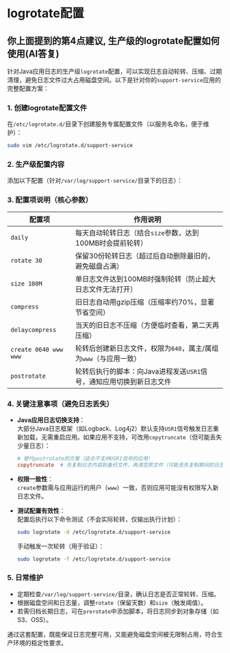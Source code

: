 # logrotate配置


## 你上面提到的第4点建议, 生产级的logrotate配置如何使用(AI答复)

针对Java应用日志的生产级`logrotate`配置，可以实现日志自动轮转、压缩、过期清理，避免日志文件过大占用磁盘空间。以下是针对你的`support-service`应用的完整配置方案：


### 1. 创建logrotate配置文件
在`/etc/logrotate.d/`目录下创建服务专属配置文件（以服务名命名，便于维护）：

```bash
sudo vim /etc/logrotate.d/support-service
```


### 2. 生产级配置内容
添加以下配置（针对`/var/log/support-service/`目录下的日志）：


    



### 3. 配置项说明（核心参数）
| 配置项                | 作用说明                                                                 |
|-----------------------|--------------------------------------------------------------------------|
| `daily`               | 每天自动轮转日志（结合`size`参数，达到100MB时会提前轮转）                |
| `rotate 30`           | 保留30份轮转日志（超过后自动删除最旧的，避免磁盘占满）                  |
| `size 100M`           | 单日志文件达到100MB时强制轮转（防止超大日志文件无法打开）               |
| `compress`            | 旧日志自动用gzip压缩（压缩率约70%，显著节省空间）                        |
| `delaycompress`       | 当天的旧日志不压缩（方便临时查看，第二天再压缩）                         |
| `create 0640 www www` | 轮转后创建新日志文件，权限为`640`，属主/属组为`www`（与应用一致）        |
| `postrotate`          | 轮转后执行的脚本：向Java进程发送`USR1`信号，通知应用切换到新日志文件    |


### 4. 关键注意事项（避免日志丢失）
- **Java应用日志切换支持**：  
  大部分Java日志框架（如Logback、Log4j2）默认支持`USR1`信号触发日志重新加载，无需重启应用。如果应用不支持，可改用`copytruncate`（但可能丢失少量日志）：  
  ```conf
  # 替代postrotate的方案（适合不支持USR1信号的应用）
  copytruncate  # 先复制日志内容到备份文件，再清空原文件（可能丢失复制期间的日志）
  ```

- **权限一致性**：  
  `create`参数需与应用运行的用户（`www`）一致，否则应用可能没有权限写入新日志文件。

- **测试配置有效性**：  
  配置后执行以下命令测试（不会实际轮转，仅输出执行计划）：  
  ```bash
  sudo logrotate -d /etc/logrotate.d/support-service
  ```
  手动触发一次轮转（用于验证）：  
  ```bash
  sudo logrotate -f /etc/logrotate.d/support-service
  ```


### 5. 日常维护
- 定期检查`/var/log/support-service/`目录，确认日志是否正常轮转、压缩。
- 根据磁盘空间和日志量，调整`rotate`（保留天数）和`size`（触发阈值）。
- 若需归档长期日志，可在`prerotate`中添加脚本，将日志同步到对象存储（如S3、OSS）。

通过这套配置，既能保证日志完整可用，又能避免磁盘空间被无限制占用，符合生产环境的稳定性要求。
